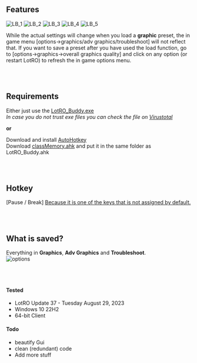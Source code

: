 ## Features
![LB_1](https://github.com/strauss7702/LotRO_Buddy/assets/138319390/8fc147bb-5904-46b0-98d7-c1655b2cf435)
![LB_2](https://github.com/strauss7702/LotRO_Buddy/assets/138319390/9200924a-1ca6-444e-ae56-20038660faf0)
![LB_3](https://github.com/strauss7702/LotRO_Buddy/assets/138319390/1a136bb0-d057-40ed-8ae4-01ced81a3553)
![LB_4](https://github.com/strauss7702/LotRO_Buddy/assets/138319390/7e26939e-fab2-4846-8190-e2f7dd7e73ac)
![LB_5](https://github.com/strauss7702/LotRO_Buddy/assets/138319390/5aea7e50-0d96-4ed1-8ecc-a68369163447)

While the actual settings will change when you load a **graphic** preset, the in game menu [options->graphics/adv graphics/troubleshoot] will not reflect that. If you want to save a preset after you have used the load function, go to [options->graphics->overall graphics quality] and click on any option (or restart LotRO) to refresh the in game options menu.

<br/><br/>

## Requirements
Either just use the [LotRO_Buddy.exe](https://github.com/strauss7702/LotRO_Buddy/releases)  
_In case you do not trust exe files you can check the file on [Virustotal](https://www.virustotal.com/gui/home/url)_

**or**

Download and install [AutoHotkey](https://www.autohotkey.com/)  
Download [classMemory.ahk](https://github.com/Kalamity/classMemory) and put it in the same folder as LotRO_Buddy.ahk

<br/><br/>

## Hotkey
[Pause / Break]   [Because it is one of the keys that is not assigned by default.](https://lotro-wiki.com/index.php/User:Taz/Scratchpad-Commands)  

<br/><br/>

## What is saved?
Everything in **Graphics**, **Adv Graphics** and **Troubleshoot**.  
![options](https://github.com/strauss7702/LotRO_Buddy/assets/138319390/1da8b7f8-39bb-48fc-89de-b015a9a235f1)  

<br/><br/>

#### Tested
- LotRO Update 37 - Tuesday August 29, 2023
- Windows 10 22H2
- 64-bit Client

#### Todo
- beautify Gui
- clean (redundant) code
- Add more stuff
